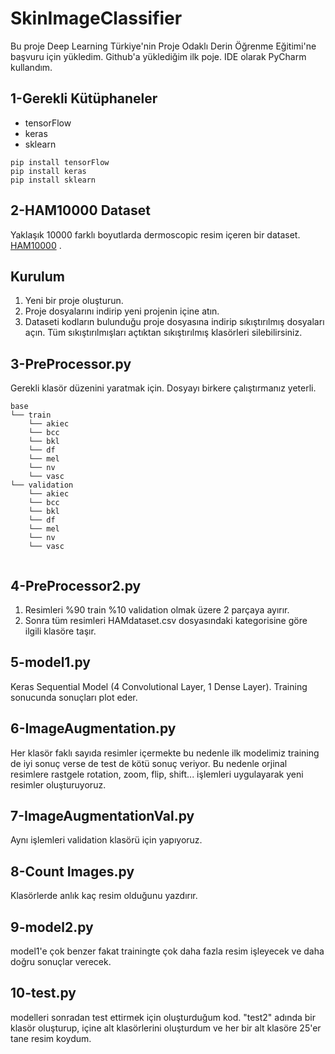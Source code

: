 # SkinImageClassifier
Bu proje Deep Learning Türkiye'nin Proje Odaklı Derin Öğrenme Eğitimi'ne başvuru için yükledim. Github'a yüklediğim ilk poje. IDE olarak PyCharm kullandım.

## 1-Gerekli Kütüphaneler
* tensorFlow
* keras
* sklearn

```
pip install tensorFlow
pip install keras
pip install sklearn
```
 
## 2-HAM10000 Dataset
Yaklaşık 10000 farklı boyutlarda dermoscopic resim içeren bir dataset. [HAM10000](https://www.kaggle.com/kmader/skin-cancer-mnist-ham10000) .

## Kurulum
1. Yeni bir proje oluşturun.
2. Proje dosyalarını indirip yeni projenin içine atın. 
3. Dataseti kodların bulunduğu proje dosyasına indirip  sıkıştırılmış dosyaları açın. Tüm sıkıştırılmışları açtıktan sıkıştırılmış klasörleri silebilirsiniz.  

## 3-PreProcessor.py
Gerekli klasör düzenini yaratmak için. Dosyayı birkere çalıştırmanız yeterli.

```
base
└── train
    └── akiec
    └── bcc
    └── bkl
    └── df
    └── mel
    └── nv
    └── vasc
└── validation
    └── akiec
    └── bcc
    └── bkl
    └── df
    └── mel
    └── nv
    └── vasc
        
```
## 4-PreProcessor2.py
1. Resimleri %90 train %10 validation olmak üzere 2 parçaya ayırır.
2. Sonra tüm resimleri HAMdataset.csv dosyasındaki kategorisine göre ilgili klasöre taşır.

## 5-model1.py
Keras Sequential Model (4 Convolutional Layer, 1 Dense Layer). Training sonucunda sonuçları plot eder.

## 6-ImageAugmentation.py
Her klasör faklı sayıda resimler içermekte bu nedenle ilk modelimiz training de iyi sonuç verse de test de kötü sonuç veriyor. Bu nedenle orjinal resimlere rastgele rotation, zoom, flip, shift... işlemleri uygulayarak yeni resimler oluşturuyoruz.

## 7-ImageAugmentationVal.py
Aynı işlemleri validation klasörü için yapıyoruz.

## 8-Count Images.py
Klasörlerde anlık kaç resim olduğunu yazdırır.

## 9-model2.py
model1'e çok benzer fakat trainingte çok daha fazla resim işleyecek ve daha doğru sonuçlar verecek.

## 10-test.py
modelleri sonradan test ettirmek için oluşturduğum kod. "test2" adında bir klasör oluşturup, içine alt klasörlerini oluşturdum ve her bir alt klasöre 25'er tane resim koydum. 
